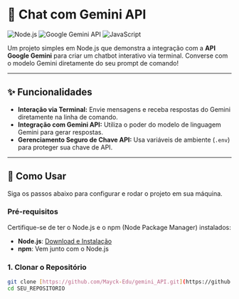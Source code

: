 # 🤖 Chat com Gemini API

![Node.js](https://img.shields.io/badge/Node.js-339933?style=for-the-badge&logo=nodedotjs&logoColor=white)
![Google Gemini API](https://img.shields.io/badge/Google%20Gemini%20API-FF0000?style=for-the-badge&logo=google&logoColor=white)
![JavaScript](https://img.shields.io/badge/JavaScript-F7DF1E?style=for-the-badge&logo=javascript&logoColor=black)

Um projeto simples em Node.js que demonstra a integração com a **API Google Gemini** para criar um chatbot interativo via terminal. Converse com o modelo Gemini diretamente do seu prompt de comando!

---

## ✨ Funcionalidades

* **Interação via Terminal:** Envie mensagens e receba respostas do Gemini diretamente na linha de comando.
* **Integração com Gemini API:** Utiliza o poder do modelo de linguagem Gemini para gerar respostas.
* **Gerenciamento Seguro de Chave API:** Usa variáveis de ambiente (`.env`) para proteger sua chave de API.

---

## 🚀 Como Usar

Siga os passos abaixo para configurar e rodar o projeto em sua máquina.

### Pré-requisitos

Certifique-se de ter o Node.js e o npm (Node Package Manager) instalados:

* **Node.js**: [Download e Instalação](https://nodejs.org/pt-br/download/)
* **npm**: Vem junto com o Node.js

### 1. Clonar o Repositório

```bash
git clone [https://github.com/Mayck-Edu/gemini_API.git](https://github.com/Mayck-Edu/gemini_API.git)
cd SEU_REPOSITORIO
